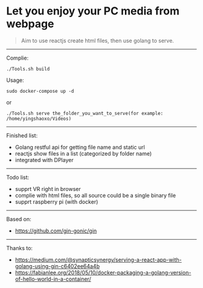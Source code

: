 # Let you enjoy your PC media from webpage


> Aim to use reactjs create html files, then use golang to serve.

___

Complie:
```
./Tools.sh build
```

Usage:

```
sudo docker-compose up -d
```

or

```
./Tools.sh serve the_folder_you_want_to_serve(for example: /home/yingshaoxo/Videos)
```
___

Finished list:

* Golang restful api for getting file name and static url
* reactjs show files in a list (categorized by folder name)
* integrated with DPlayer

___

Todo list:

* supprt VR right in browser
* complie with html files, so all source could be a single binary file
* supprt raspberry pi (with docker)

___

Based on:

* https://github.com/gin-gonic/gin

___

Thanks to:

* https://medium.com/@synapticsynergy/serving-a-react-app-with-golang-using-gin-c6402ee64a4b
* https://fabianlee.org/2018/05/10/docker-packaging-a-golang-version-of-hello-world-in-a-container/
